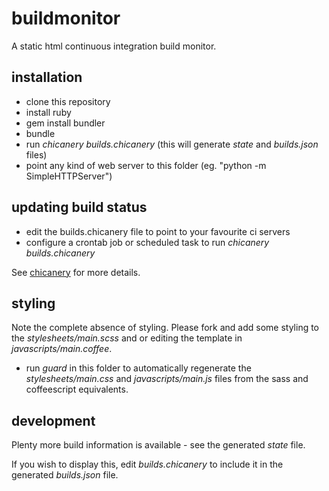 # buildmonitor

A static html continuous integration build monitor.

## installation

* clone this repository
* install ruby
* gem install bundler
* bundle
* run *chicanery builds.chicanery* (this will generate *state* and *builds.json* files)
* point any kind of web server to this folder (eg. "python -m SimpleHTTPServer")

## updating build status

* edit the builds.chicanery file to point to your favourite ci servers
* configure a crontab job or scheduled task to run *chicanery builds.chicanery*

See [chicanery](https://github.com/markryall/chicanery) for more details.

## styling

Note the complete absence of styling. Please fork and add some styling to the *stylesheets/main.scss* and or editing the template in *javascripts/main.coffee*.

* run *guard* in this folder to automatically regenerate the *stylesheets/main.css* and *javascripts/main.js* files from the sass and coffeescript equivalents.

## development

Plenty more build information is available - see the generated *state* file.

If you wish to display this, edit *builds.chicanery* to include it in the generated *builds.json* file.